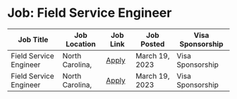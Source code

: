 # Job: Field Service Engineer

| Job Title | Job Location | Job Link | Job Posted | Visa Sponsorship |
| --- | --- | --- | --- | --- |
| Field Service Engineer | North Carolina, | [Apply](https://jobs.koerber.com/pharma/job/North-Carolina-Field-Service-Engineer/712302601/) | March 19, 2023 | Visa Sponsorship |
| Field Service Engineer | North Carolina, | [Apply](https://jobs.koerber.com/pharma/job/North-Carolina-Field-Service-Engineer/712302601/) | March 19, 2023 | Visa Sponsorship |
